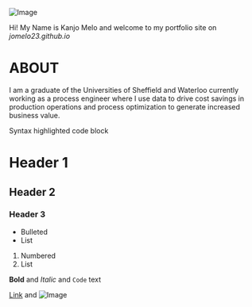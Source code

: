 ![Image](https://github.com/jomelo23/portfolio/blob/master/images/headshot.png?raw=true)

Hi! My Name is Kanjo Melo and welcome to my portfolio site on _jomelo23.github.io_

# ABOUT
I am a graduate of the Universities of Sheffield and Waterloo currently working as a process engineer where I use data to drive cost savings in production operations and process optimization to generate increased business value.

Syntax highlighted code block

# Header 1
## Header 2
### Header 3

- Bulleted
- List

1. Numbered
2. List

**Bold** and _Italic_ and `Code` text

[Link](url) and ![Image](/portfolio/images/headshot.png)
